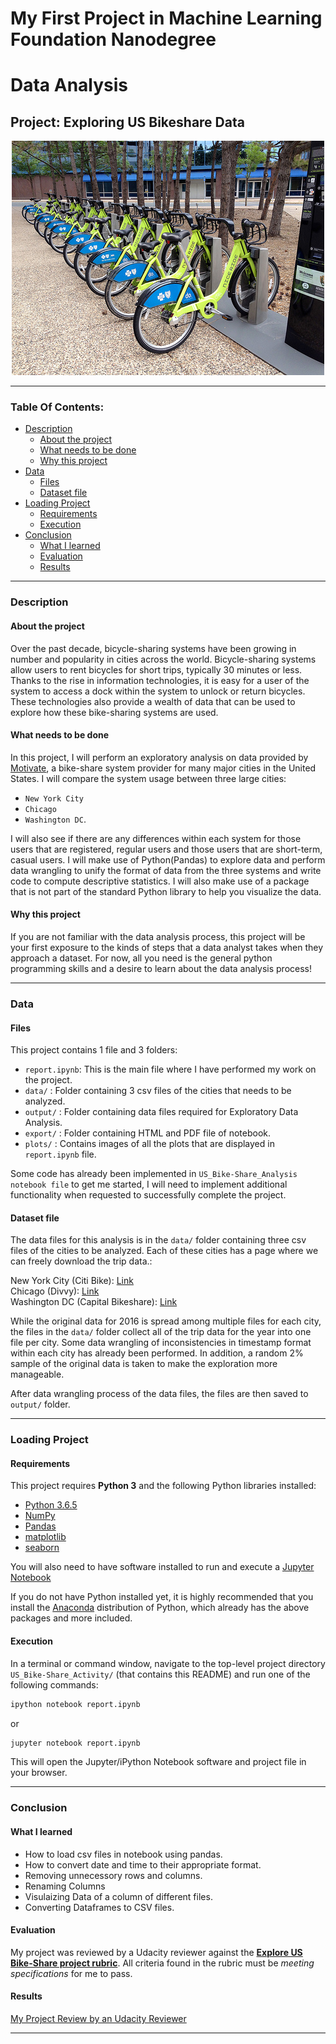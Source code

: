 # My First Project in Machine Learning Foundation Nanodegree
# Data Analysis
## Project: Exploring US Bikeshare Data 

<p align="center"><img src="logo.jpg"></p>

----

### Table Of Contents:
- [Description](#description)<br>
    - [About the project](#about-the-project)<br>
    - [What needs to be done](#what-needs-to-be-done)<br>
    - [Why this project](#why-this-project)<br>
- [Data](#data)<br>
    - [Files](#files)<br>
    - [Dataset file](#dataset-file)<br>
- [Loading Project](#loading-project)<br>
    - [Requirements](#requirements)<br>
    - [Execution](#execution)<br>
- [Conclusion](#conclusion)<br>
    - [What I learned](#what-i-learned)<br>
    - [Evaluation](#evaluation)
    - [Results](#results)

----

### Description

#### About the project

Over the past decade, bicycle-sharing systems have been growing in number and popularity in cities across the world. Bicycle-sharing systems allow users to rent bicycles for short trips, typically 30 minutes or less. Thanks to the rise in information technologies, it is easy for a user of the system to access a dock within the system to unlock or return bicycles. These technologies also provide a wealth of data that can be used to explore how these bike-sharing systems are used.

#### What needs to be done

In this project, I will perform an exploratory analysis on data provided by [Motivate](https://www.motivateco.com/)</a>, a bike-share system provider for many major cities in the United States. I will compare the system usage between three large cities:
- `New York City`
- `Chicago` 
- `Washington DC`.

I will also see if there are any differences within each system for those users that are registered, regular users and those users that are short-term, casual users. I will make use of Python(Pandas) to explore data and perform data wrangling to unify the format of data from the three systems and write code to compute descriptive statistics. I will also make use of a package that is not part of the standard Python library to help you visualize the data.

#### Why this project

If you are not familiar with the data analysis process, this project will be your first exposure to the kinds of steps that a data analyst takes when they approach a dataset. For now, all you need is the general python programming skills and a desire to learn about the data analysis process!

----

### Data

#### Files

This project contains 1 file and 3 folders:
- `report.ipynb`: This is the main file where I have performed my work on the project.
- `data/` : Folder containing 3 csv files of the cities that needs to be analyzed.
- `output/` : Folder containing data files required for Exploratory Data Analysis.
- `export/` : Folder containing HTML and PDF file of notebook.
- `plots/` : Contains images of all the plots that are displayed in `report.ipynb` file.

Some code has already been implemented in `US_Bike-Share_Analysis notebook file` to get me started, I will need to implement additional functionality when requested to successfully complete the project. 

#### Dataset file

The data files for this analysis is in the `data/` folder containing three csv files of the cities to be analyzed. Each of these cities has a page where we can freely download the trip data.:

New York City (Citi Bike): [Link](https://www.citibikenyc.com/system-data)<br>
Chicago (Divvy): [Link](https://www.divvybikes.com/system-data)<br>
Washington DC (Capital Bikeshare): [Link](https://www.capitalbikeshare.com/system-data)<br>

While the original data for 2016 is spread among multiple files for each city, the files in the `data/` folder collect all of the trip data for the year into one file per city. Some data wrangling of inconsistencies in timestamp format within each city has already been performed. In addition, a random 2% sample of the original data is taken to make the exploration more manageable.

After data wrangling process of the data files, the files are then saved to `output/` folder.

-----

### Loading Project

#### Requirements

This project requires **Python 3** and the following Python libraries installed:

- [Python 3.6.5](https://www.python.org/downloads/release/python-365/)
- [NumPy](http://www.numpy.org/)
- [Pandas](http://pandas.pydata.org)
- [matplotlib](http://matplotlib.org/)
- [seaborn](https://seaborn.pydata.org/installing.html)

You will also need to have software installed to run and execute a [Jupyter Notebook](http://jupyter.org/install)

If you do not have Python installed yet, it is highly recommended that you install the [Anaconda](https://www.anaconda.com/download/) distribution of Python, which already has the above packages and more included. 

#### Execution

In a terminal or command window, navigate to the top-level project directory `US_Bike-Share_Activity/` (that contains this README) and run one of the following commands:

```bash
ipython notebook report.ipynb
```  
or
```bash
jupyter notebook report.ipynb
```

This will open the Jupyter/iPython Notebook software and project file in your browser.

-----

### Conclusion

#### What I learned

- How to load csv files in notebook using pandas.
- How to convert date and time to their appropriate format.
- Removing unnecessory rows and columns.
- Renaming Columns
- Visulaizing Data of a column of different files.
- Converting Dataframes to CSV files.


#### Evaluation
My project was reviewed by a Udacity reviewer against the **<a href="https://review.udacity.com/#!/projects/c028f7f5-1180-48dd-8921-736555242747/rubric" target="_blank">Explore US Bike-Share project rubric</a>**. All criteria found in the rubric must be *meeting specifications* for me to pass.

#### Results
[My Project Review by an Udacity Reviewer](https://review.udacity.com/#!/reviews/939794)

----